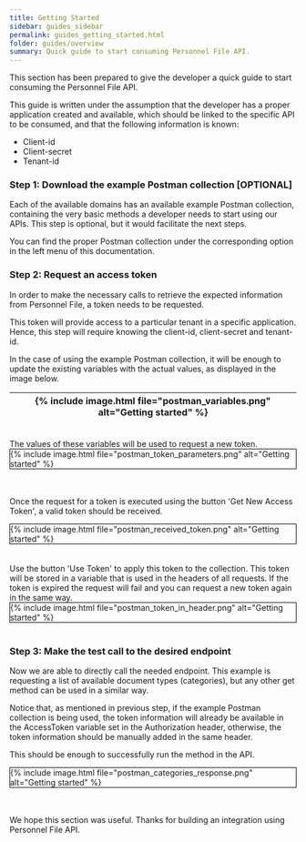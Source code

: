 ```yaml
---
title: Getting Started
sidebar: guides_sidebar
permalink: guides_getting_started.html
folder: guides/overview
summary: Quick guide to start consuming Personnel File API.
---
```


This section has been prepared to give the developer a quick guide to start consuming the Personnel File API. 

This guide is written under the assumption that the developer has a proper application created and available, which should be linked to the specific API to be consumed, and that the following information is known:

- Client-id
- Client-secret
- Tenant-id



### Step 1: Download the example Postman collection [OPTIONAL]

Each of the available domains has an available example Postman collection, containing the very basic methods a developer needs to start using our APIs. This step is optional, but it would facilitate the next steps.

You can find the proper Postman collection under the corresponding option in the left menu of this documentation.
<br />

### Step 2: Request an access token

In order to make the necessary calls to retrieve the expected information from Personnel File, a token needs to be requested.

This token will provide access to a particular tenant in a specific application. Hence, this step will require knowing the client-id, client-secret and tenant-id.

In the case of using the example Postman collection, it will be enough to update the existing variables with the actual values, as displayed in the image below.

|{% include image.html file="postman_variables.png" alt="Getting started"  %}
|-

<br />
The values of these variables will be used to request a new token.

<div style="border: 1px solid black">
{% include image.html file="postman_token_parameters.png" alt="Getting started"  %}
</div>
<br />
<br />

Once the request for a token is executed using the button 'Get New Access Token', a valid token should be received.

<div style="border: 1px solid black">
{% include image.html file="postman_received_token.png" alt="Getting started" %}
</div>
<br />
<br />
Use the button 'Use Token' to apply this token to the collection. This token will be stored in a variable that is used in the headers of all requests. If the token is expired the request will fail and you can request a new token again in the same way.

<div style="border: 1px solid black">
{% include image.html file="postman_token_in_header.png" alt="Getting started"  %}
</div>
<br />

### Step 3: Make the test call to the desired endpoint

Now we are able to directly call the needed endpoint. This example is requesting a list of available document types (categories), but any other get method can be used in a similar way.

Notice that, as mentioned in previous step, if the example Postman collection is being used, the token information will already be available in the AccessToken variable set in the Authorization header, otherwise, the token information should be manually added in the same header.

This should be enough to successfully run the method in the API.
<div style="border: 1px solid black">
{% include image.html file="postman_categories_response.png" alt="Getting started"  %}
</div>
<br />
<br />

We hope this section was useful. Thanks for building an integration using Personnel File API.
